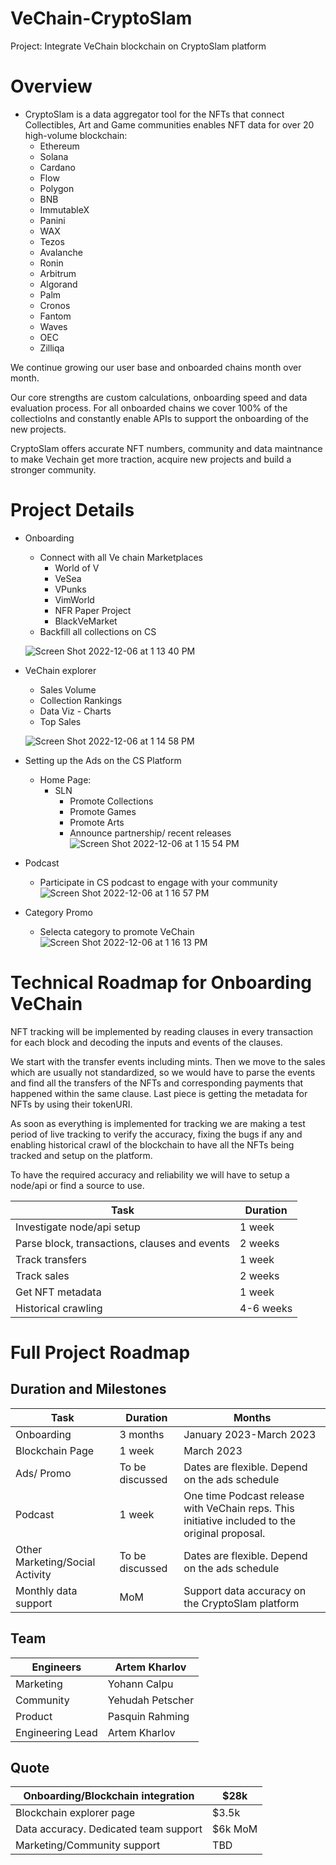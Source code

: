 # VeChain-CryptoSlam
Project: Integrate VeChain blockchain on CryptoSlam platform

# Overview
- CryptoSlam is a data aggregator tool for the NFTs that connect Collectibles, Art and Game communities enables NFT data for over 20 high-volume blockchain:
    - Ethereum
    - Solana
    - Cardano
    - Flow
    - Polygon
    - BNB
    - ImmutableX
    - Panini
    - WAX
    - Tezos
    - Avalanche
    - Ronin
    - Arbitrum
    - Algorand
    - Palm
    - Cronos
    - Fantom
    - Waves
    - OEC
    - Zilliqa

We continue growing our user base and onboarded chains month over month. 

Our core strengths are custom calculations, onboarding speed and data evaluation process. For all onboarded chains we cover 100% of the collectiolns and constantly enable APIs to support the onboarding of the new projects. 

CryptoSlam offers accurate NFT numbers, community and data maintnance to make Vechain get more traction, acquire new projects and build a stronger community.

# Project Details 
- Onboarding
    - Connect with all Ve chain Marketplaces
        - World of V
        - VeSea
        - VPunks
        - VimWorld
        - NFR Paper Project
        - BlackVeMarket
    - Backfill all collections on CS
    
    ![Screen Shot 2022-12-06 at 1 13 40 PM](https://user-images.githubusercontent.com/121036746/208442943-15b2c530-fc2c-4d66-b031-e1213bd4302f.png)

- VeChain explorer
    - Sales Volume
    - Collection Rankings
    - Data Viz - Charts
    - Top Sales
    
    ![Screen Shot 2022-12-06 at 1 14 58 PM](https://user-images.githubusercontent.com/121036746/208443477-6345461f-7e64-451d-a042-f2aca9bcd578.png)

- Setting up the Ads on the CS Platform
    - Home Page:
        - SLN
            - Promote Collections
            - Promote Games
            - Promote Arts
            - Announce partnership/ recent releases
            ![Screen Shot 2022-12-06 at 1 15 54 PM](https://user-images.githubusercontent.com/121036746/208443571-17f3f283-22b2-403e-8669-0baceeb7a8e7.png)
            
- Podcast
    - Participate in CS podcast to engage with your community
![Screen Shot 2022-12-06 at 1 16 57 PM](https://user-images.githubusercontent.com/121036746/208443698-0a0fbcef-72bb-4835-a33f-bae3053183b7.png)

- Category Promo
    - Selecta category to promote VeChain
![Screen Shot 2022-12-06 at 1 16 13 PM](https://user-images.githubusercontent.com/121036746/208443784-335f5025-b873-4658-ba8f-5258d1dc139f.png)


# Technical Roadmap for Onboarding VeChain

NFT tracking will be implemented by reading clauses in every transaction for each block and decoding the inputs and events of the clauses.

We start with the transfer events including mints. Then we move to the sales which are usually not standardized, so we would have to parse the events and find all the transfers of the NFTs and corresponding payments that happened within the same clause. Last piece is getting the metadata for NFTs by using their tokenURI.

As soon as everything is implemented for tracking we are making a test period of live tracking to verify the accuracy, fixing the bugs if any and enabling historical crawl of the blockchain to have all the NFTs being tracked and setup on the platform.

To have the required accuracy and reliability we will have to setup a node/api or find a source to use.

| Task | Duration |
| --- | --- |
| Investigate node/api setup | 1 week |
| Parse block, transactions, clauses and events | 2 weeks |
| Track transfers | 1 week |
| Track sales | 2 weeks |
| Get NFT metadata | 1 week |
| Historical crawling | 4-6 weeks |

# Full Project Roadmap
## Duration and Milestones
| Task | Duration | Months |
| --- | --- | --- |
| Onboarding | 3 months | January 2023-March 2023 |
| Blockchain Page | 1 week | March 2023 |
| Ads/ Promo | To be discussed  | Dates are flexible. Depend on the ads schedule |
| Podcast  | 1 week | One time Podcast release with VeChain reps. This initiative included to the original proposal.  |
| Other Marketing/Social Activity | To be discussed  | Dates are flexible. Depend on the ads schedule |
| Monthly data support | MoM | Support data accuracy on the CryptoSlam platform |

## Team
| Engineers | Artem Kharlov |
| --- | --- |
| Marketing | Yohann Calpu |
| Community  | Yehudah Petscher |
| Product | Pasquin Rahming |
| Engineering Lead | Artem Kharlov |

## Quote

| Onboarding/Blockchain integration | $28k |
| --- | --- |
| Blockchain explorer page | $3.5k |
| Data accuracy. Dedicated team support | $6k MoM |
| Marketing/Community support | TBD |

    
